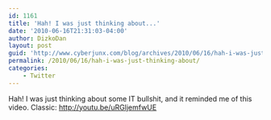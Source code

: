 ```yaml
---
id: 1161
title: 'Hah! I was just thinking about...'
date: '2010-06-16T21:31:03-04:00'
author: DizkoDan
layout: post
guid: 'http://www.cyberjunx.com/blog/archives/2010/06/16/hah-i-was-just-thinking-about/'
permalink: /2010/06/16/hah-i-was-just-thinking-about/
categories:
    - Twitter
---
```


Hah! I was just thinking about some IT bullshit, and it reminded me of this video. Classic: <http://youtu.be/uRGljemfwUE>